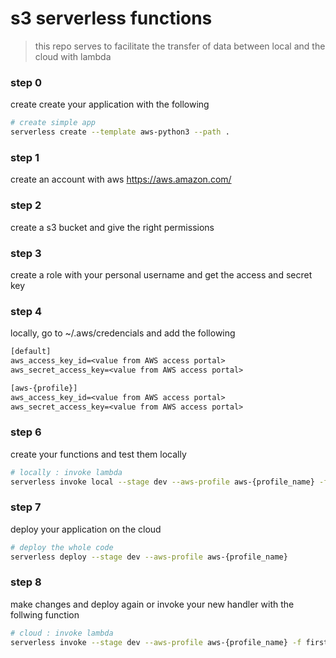 # s3 serverless functions
> this repo serves to facilitate the transfer of data between local and the cloud with lambda

### step 0
create create your application with the following 
```bash
# create simple app 
serverless create --template aws-python3 --path . 
```

### step 1
create an account with aws
<https://aws.amazon.com/>

### step 2
create a s3 bucket and give the right permissions

### step 3
create a role with your personal username and get the access and secret key

### step 4
locally, go to ~/.aws/credencials and add the following

``` txt
[default]
aws_access_key_id=<value from AWS access portal>
aws_secret_access_key=<value from AWS access portal>

[aws-{profile}]
aws_access_key_id=<value from AWS access portal>
aws_secret_access_key=<value from AWS access portal>
```

### step 6
create your functions and test them locally

``` bash
# locally : invoke lambda 
serverless invoke local --stage dev --aws-profile aws-{profile_name} -f first_handler
```

### step 7
deploy your application on the cloud 

```bash
# deploy the whole code 
serverless deploy --stage dev --aws-profile aws-{profile_name}
```

### step 8
make changes and deploy again or invoke your new handler with the follwing function 

```bash
# cloud : invoke lambda  
serverless invoke --stage dev --aws-profile aws-{profile_name} -f first_handler
```
